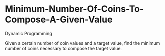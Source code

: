 # Minimum-Number-Of-Coins-To-Compose-A-Given-Value

Dynamic Programming

Given a certain number of coin values and a target value, find the minimum number of coins 
necessary to compose the target value.
